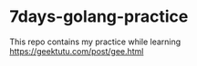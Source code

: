 # 7days-golang-practice
This repo contains my practice while learning https://geektutu.com/post/gee.html
